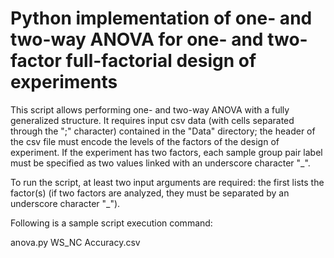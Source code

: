 # Python implementation of one- and two-way ANOVA for one- and two-factor full-factorial design of experiments

This script allows performing one- and two-way ANOVA with a fully generalized structure. It requires input csv data (with cells separated through the ";" character) contained in the "Data" directory; the header of the csv file must encode the levels of the factors of the design of experiment. If the experiment has two factors, each sample group pair label must be specified as two values linked with an underscore character "_".


To run the script, at least two input arguments are required: the first lists the factor(s) (if two factors are analyzed, they must be separated by an underscore character "_").

Following is a sample script execution command:

anova.py WS_NC Accuracy.csv
